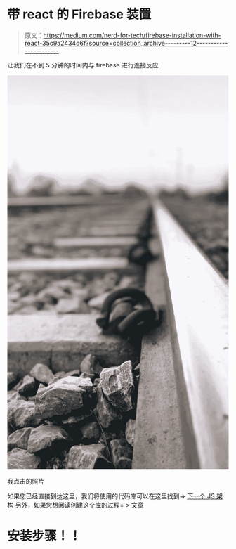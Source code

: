 # 带 react 的 Firebase 装置

> 原文：<https://medium.com/nerd-for-tech/firebase-installation-with-react-35c9a2434d6f?source=collection_archive---------12----------------------->

让我们在不到 5 分钟的时间内与 firebase 进行连接反应

![](img/2c2dd7f6e63f278c5714a71b0223a989.png)

我点击的照片

如果您已经直接到达这里，我们将使用的代码库可以在这里找到=> [下一个 JS 架构](https://github.com/shreyvijayvargiya/iHateReadingLogs/tree/main/TechLogs/NextJSArchitecture)
另外，如果您想阅读创建这个库的过程= > [文章](https://shreyvijayvargiya26.medium.com/building-solid-next-js-architecture-a8c6702dc67d)

# **安装步骤！！**